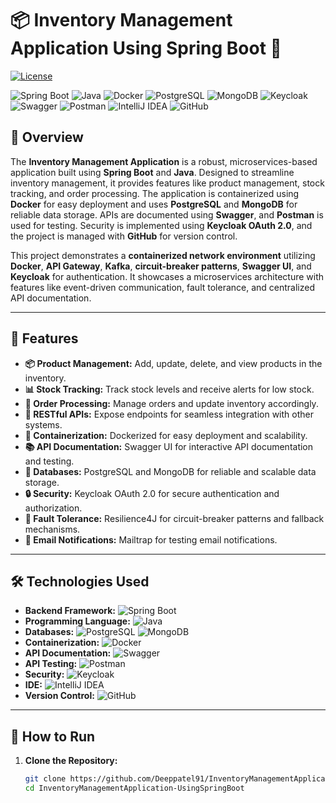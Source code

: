 # 📦 Inventory Management Application Using Spring Boot 🚀

[![License](https://img.shields.io/badge/License-MIT-blue.svg)](https://opensource.org/licenses/MIT)

![Spring Boot](https://img.shields.io/badge/Spring_Boot-6DB33F?style=for-the-badge&logo=spring-boot&logoColor=white)
![Java](https://img.shields.io/badge/Java-ED8B00?style=for-the-badge&logo=openjdk&logoColor=white)
![Docker](https://img.shields.io/badge/Docker-2496ED?style=for-the-badge&logo=docker&logoColor=white)
![PostgreSQL](https://img.shields.io/badge/PostgreSQL-316192?style=for-the-badge&logo=postgresql&logoColor=white)
![MongoDB](https://img.shields.io/badge/MongoDB-47A248?style=for-the-badge&logo=mongodb&logoColor=white)
![Keycloak](https://img.shields.io/badge/Keycloak-FF6C37?style=for-the-badge&logo=keycloak&logoColor=white)
![Swagger](https://img.shields.io/badge/Swagger-85EA2D?style=for-the-badge&logo=swagger&logoColor=black)
![Postman](https://img.shields.io/badge/Postman-FF6C37?style=for-the-badge&logo=postman&logoColor=white)
![IntelliJ IDEA](https://img.shields.io/badge/IntelliJ_IDEA-000000?style=for-the-badge&logo=intellij-idea&logoColor=white)
![GitHub](https://img.shields.io/badge/GitHub-181717?style=for-the-badge&logo=github&logoColor=white)

## 🌟 Overview

The **Inventory Management Application** is a robust, microservices-based application built using **Spring Boot** and **Java**. Designed to streamline inventory management, it provides features like product management, stock tracking, and order processing. The application is containerized using **Docker** for easy deployment and uses **PostgreSQL** and **MongoDB** for reliable data storage. APIs are documented using **Swagger**, and **Postman** is used for testing. Security is implemented using **Keycloak OAuth 2.0**, and the project is managed with **GitHub** for version control.

This project demonstrates a **containerized network environment** utilizing **Docker**, **API Gateway**, **Kafka**, **circuit-breaker patterns**, **Swagger UI**, and **Keycloak** for authentication. It showcases a microservices architecture with features like event-driven communication, fault tolerance, and centralized API documentation.

---

## 🚀 Features

- **📦 Product Management:** Add, update, delete, and view products in the inventory.
- **📊 Stock Tracking:** Track stock levels and receive alerts for low stock.
- **📝 Order Processing:** Manage orders and update inventory accordingly.
- **🔗 RESTful APIs:** Expose endpoints for seamless integration with other systems.
- **🐳 Containerization:** Dockerized for easy deployment and scalability.
- **📚 API Documentation:** Swagger UI for interactive API documentation and testing.
- **💾 Databases:** PostgreSQL and MongoDB for reliable and scalable data storage.
- **🔒 Security:** Keycloak OAuth 2.0 for secure authentication and authorization.
- **🚦 Fault Tolerance:** Resilience4J for circuit-breaker patterns and fallback mechanisms.
- **📧 Email Notifications:** Mailtrap for testing email notifications.

---

## 🛠️ Technologies Used

- **Backend Framework:** ![Spring Boot](https://img.shields.io/badge/Spring_Boot-6DB33F?style=for-the-badge&logo=spring-boot&logoColor=white)
- **Programming Language:** ![Java](https://img.shields.io/badge/Java-ED8B00?style=for-the-badge&logo=openjdk&logoColor=white)
- **Databases:** ![PostgreSQL](https://img.shields.io/badge/PostgreSQL-316192?style=for-the-badge&logo=postgresql&logoColor=white) ![MongoDB](https://img.shields.io/badge/MongoDB-47A248?style=for-the-badge&logo=mongodb&logoColor=white)
- **Containerization:** ![Docker](https://img.shields.io/badge/Docker-2496ED?style=for-the-badge&logo=docker&logoColor=white)
- **API Documentation:** ![Swagger](https://img.shields.io/badge/Swagger-85EA2D?style=for-the-badge&logo=swagger&logoColor=black)
- **API Testing:** ![Postman](https://img.shields.io/badge/Postman-FF6C37?style=for-the-badge&logo=postman&logoColor=white)
- **Security:** ![Keycloak](https://img.shields.io/badge/Keycloak-FF6C37?style=for-the-badge&logo=keycloak&logoColor=white)
- **IDE:** ![IntelliJ IDEA](https://img.shields.io/badge/IntelliJ_IDEA-000000?style=for-the-badge&logo=intellij-idea&logoColor=white)
- **Version Control:** ![GitHub](https://img.shields.io/badge/GitHub-181717?style=for-the-badge&logo=github&logoColor=white)

---

## 🚀 How to Run

1. **Clone the Repository:**
   ```bash
   git clone https://github.com/Deeppatel91/InventoryManagementApplication-UsingSpringBoot.git
   cd InventoryManagementApplication-UsingSpringBoot
